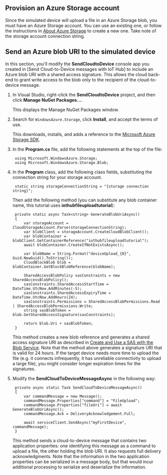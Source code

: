 ## Provision an Azure Storage account
Since the simulated device will upload a file in an Azure Storage blob, you must have an Azure Storage account. You can use an existing one, or follow the instructions in [About Azure Storage] to create a new one. Take note of the storage account connection string.

## Send an Azure blob URI to the simulated device

In this section, you'll modify the **SendCloudtoDevice** console app you created in [Send Cloud-to-Device messages with IoT Hub] to include an Azure blob URI with a shared access signature. This allows the cloud back-end to grant write access to the blob only to the recipient of the cloud-to-device message.

1. In Visual Studio, right-click the **SendCloudtoDevice** project, and then click **Manage NuGet Packages...**. 

    This displays the Manage NuGet Packages window.

2. Search for `WindowsAzure.Storage`, click **Install**, and accept the terms of use. 

    This downloads, installs, and adds a reference to the [Microsoft Azure Storage SDK](https://www.nuget.org/packages/WindowsAzure.Storage/).

3. In the **Program.cs** file, add the following statements at the top of the file:

        using Microsoft.WindowsAzure.Storage;
        using Microsoft.WindowsAzure.Storage.Blob;

4. In the **Program** class, add the following class fields, substituting the connection string for your storage account.

        static string storageConnectionString = "{storage connection string}";

    Then add the following method (you can substitute any blob container name, this tutorial uses **iothubfileuploadtutorial**):
   
        private static async Task<string> GenerateBlobUriAsync()
        {
            var storageAccount = CloudStorageAccount.Parse(storageConnectionString);
            var blobClient = storageAccount.CreateCloudBlobClient();
            var blobContainer = blobClient.GetContainerReference("iothubfileuploadtutorial");
            await blobContainer.CreateIfNotExistsAsync();

            var blobName = String.Format("deviceUpload_{0}", Guid.NewGuid().ToString());
            CloudBlockBlob blob = blobContainer.GetBlockBlobReference(blobName);

            SharedAccessBlobPolicy sasConstraints = new SharedAccessBlobPolicy();
            sasConstraints.SharedAccessStartTime = DateTime.UtcNow.AddMinutes(-5);
            sasConstraints.SharedAccessExpiryTime = DateTime.UtcNow.AddHours(24);
            sasConstraints.Permissions = SharedAccessBlobPermissions.Read | SharedAccessBlobPermissions.Write;
            string sasBlobToken = blob.GetSharedAccessSignature(sasConstraints);

            return blob.Uri + sasBlobToken;
        }

    This method creates a new blob reference and generates a shared access signature URI as described in [Create and Use a SAS with the Blob Service](https://azure.microsoft.com/en-us/documentation/articles/storage-dotnet-shared-access-signature-part-2/). Note that the method above generates a signature URI that is valid for 24 hours. If the target device needs more time to upload the file (e.g. it connects infrequently, it has unreliable connectivity to upload a large file), you might consider longer expiration times for the signatures.

5. Modify the **SendCloudToDeviceMessageAsync** in the following way:

        private async static Task SendCloudToDeviceMessageAsync()
        {
            var commandMessage = new Message();
            commandMessage.Properties["command"] = "FileUpload";
            commandMessage.Properties["fileUri"] = await GenerateBlobUriAsync();
            commandMessage.Ack = DeliveryAcknowledgement.Full;

            await serviceClient.SendAsync("myFirstDevice", commandMessage);
        }

    This method sends a cloud-to-device message that contains two application properties: one identifying this message as a command to upload a file, the other holding the blob URI. It also requests full delivery acknowledgments. Note that the information in the two application properties can be serialized in a message body, but that would incur additional processing to serialize and deserialize the information.

<!-- Links -->

[About Azure Storage]: https://azure.microsoft.com/en-us/documentation/articles/storage-create-storage-account/#create-a-storage-account

[IoT Hub Developer Guide - C2D]: iot-hub-devguide.md#c2d
[Azure IoT - Service SDK NuGet package]: https://www.nuget.org/packages/Microsoft.Azure.Devices/
[Transient Fault Handling]: https://msdn.microsoft.com/en-us/library/hh680901(v=pandp.50).aspx
[Get started with IoT Hub]: iot-hub-csharp-csharp-getstarted.md

<!-- Images -->







